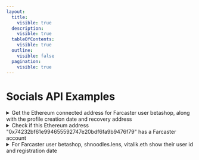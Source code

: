 ```yaml
---
layout:
  title:
    visible: true
  description:
    visible: true
  tableOfContents:
    visible: true
  outline:
    visible: false
  pagination:
    visible: true
---
```


# Socials API Examples

<details>

<summary>Get the Ethereum connected address for Farcaster user betashop, along with the profile creation date and recovery address</summary>

```graphql
query MyQuery {
  Socials(input: {filter: {profileName: {_eq: "betashop"}}, blockchain: ethereum}) {
    Social {
      userAssociatedAddresses
      userCreatedAtBlockNumber
      userCreatedAtBlockTimestamp
      userRecoveryAddress
    }
  }
}
```

</details>

<details>

<summary>Check if this Ethereum address "0x74232bf61e994655592747e20bdf6fa9b9476f79" has a Farcaster account</summary>

```graphql
query MyQuery {
Socials(
input: {filter: {userAssociatedAddresses: {_eq: "0x74232bf61e994655592747e20bdf6fa9b9476f79"}}, blockchain: ethereum}
) {
Social {
profileCreatedAtBlockNumber
profileCreatedAtBlockTimestamp
profileName
profileTokenId
profileTokenUri
userId
}
}
}
```

</details>

<details>

<summary>For Farcaster user betashop, shnoodles.lens, vitalik.eth show their user id and registration date</summary>

```graphql
query MyQuery {
  betashop: Socials(input: {filter: {identity: {_eq: "fc_fname:betashop"}}, blockchain: ethereum}) {
    Social {
      dappName
      userId
      userCreatedAtBlockTimestamp
    }
  }
  shnoodlesLens: Socials(input: {filter: {identity: {_eq: "shnoodles.lens"}}, blockchain: ethereum}) {
    Social {
      dappName
      userId
      userCreatedAtBlockTimestamp
    }
  }
  vitalikEth: Socials(input: {filter: {identity: {_eq: "vitalik.eth"}}, blockchain: ethereum}) {
    Social {
      dappName
      userId
      userCreatedAtBlockTimestamp
    }
  }
}
```

</details>
